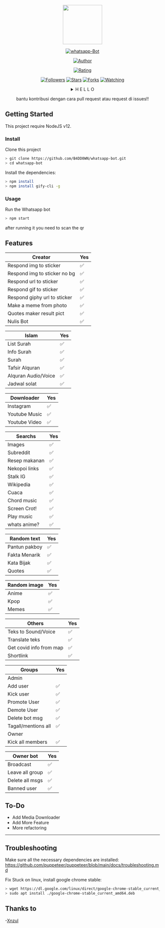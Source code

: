 <p align="center">
<img src="https://avatars2.githubusercontent.com/u/53950128?s=460&u=09f530e3326f710c4e0f9106f094eeea5429f86d&v=4" width="128" height="128"/>
</p>
<p align="center">
<a href="#"><img title="whatsapp-Bot" src="https://img.shields.io/badge/Whatsapp Bot-green?colorA=%23ff0000&colorB=%23017e40&style=for-the-badge"></a>
</p>
<p align="center">
<a href="https://github.com/B4DD0WN"><img title="Author" src="https://img.shields.io/badge/AUTHOR-B4DD0WN-orange.svg?style=for-the-badge&logo=github"></a>
</p>
<p align="center">
<a href="https://www.codefactor.io/repository/github/B4DD0WN/whatsapp-bot/overview/master"><img title="Rating" src="https://www.codefactor.io/repository/github/B4DD0WN/whatsapp-bot/badge/master"></a>
</p>
<p align="center">
<a href="https://github.com/B4DD0WN/followers"><img title="Followers" src="https://img.shields.io/github/followers/arugaz?color=blue&style=flat-square"></a>
<a href="https://github.com/B4DD0WN/whatsapp-bot/stargazers/"><img title="Stars" src="https://img.shields.io/github/stars/B4DD0WN/whatsapp-bot?color=red&style=flat-square"></a>
<a href="https://github.com/B4DD0WN/whatsapp-bot/network/members"><img title="Forks" src="https://img.shields.io/github/forks/B4DD0WN/whatsapp-bot?color=red&style=flat-square"></a>
<a href="https://github.com/B4DD0WN/whatsapp-bot/watchers"><img title="Watching" src="https://img.shields.io/github/watchers/B4DD0WN/whatsapp-bot?label=Watchers&color=blue&style=flat-square"></a>
</p>
<div align="center">
<details>
 <summary> H E L L O </summary>
 
 [Donasi](https://saweria.co/B4DD0WN)
 
</details>

bantu kontribusi dengan cara pull request atau request di issues!! 
</div>

## Getting Started

This project require NodeJS v12.

### Install
Clone this project

```bash
> git clone https://github.com/B4DD0WN/whatsapp-bot.git
> cd whatsapp-bot
```

Install the dependencies:

```bash
> npm install 
> npm install gify-cli -g
```

### Usage
Run the Whatsapp bot

```bash
> npm start
```

after running it you need to scan the qr

## Features


| Creator |Yes|
| ------------- | ------------- |
| Respond img to sticker|✅|
| Respond img to sticker no bg|✅|
| Respond url to sticker|✅|
| Respond gif to sticker|✅|
| Respond giphy url to sticker|✅|
| Make a meme from photo|✅|
| Quotes maker result pict|✅|
| Nulis Bot|✅|

| Islam |Yes|
| ------------- | ------------- |
| List Surah|✅|
| Info Surah|✅|
| Surah|✅|
| Tafsir Alquran|✅|
| Alquran Audio/Voice|✅|
| Jadwal solat|✅|

| Downloader |Yes|
| ------------- | ------------- |
| Instagram |✅|
| Youtube Music |✅|
| Youtube Video |✅|

| Searchs |Yes|
| ------------- | ------------- |
| Images |✅|
| Subreddit |✅|
| Resep makanan |✅|
| Nekopoi links |✅|
| Stalk IG |✅|
| Wikipedia |✅|
| Cuaca |✅|
| Chord music |✅|
| Screen Crot!|✅|
| Play music|✅|
| whats anime?|✅|

| Random text |Yes|
| ------------- | ------------- |
| Pantun pakboy|✅|
| Fakta Menarik|✅|
| Kata Bijak|✅|
| Quotes|✅|

| Random image |Yes|
| ------------- | ------------- |
| Anime |✅|
| Kpop |✅|
| Memes |✅|


| Others |Yes|
| ------------- | ------------- |
| Teks to Sound/Voice|✅|
| Translate teks|✅|
| Get covid info from map|✅|
| Shortlink|✅|

| Groups |Yes|
| ------------- | ------------- |
| Admin||
| Add user|✅|
| Kick user|✅|
| Promote User|✅|
| Demote User|✅|
| Delete bot msg|✅|
| Tagall/mentions all|✅|
| Owner||
| Kick all members|✅|

| Owner bot |Yes|
| ------------- | ------------- |
| Broadcast|✅|
| Leave all group|✅|
| Delete all msgs|✅|
| Banned user|✅|


## To-Do
 - Add Media Downloader
 - Add More Feature
 - More refactoring
 
---

## Troubleshooting
Make sure all the necessary dependencies are installed: https://github.com/puppeteer/puppeteer/blob/main/docs/troubleshooting.md

Fix Stuck on linux, install google chrome stable: 
```bash
> wget https://dl.google.com/linux/direct/google-chrome-stable_current_amd64.deb
> sudo apt install ./google-chrome-stable_current_amd64.deb
```

## Thanks to
-[Xnzul](https://github.com/Xnzul) 
